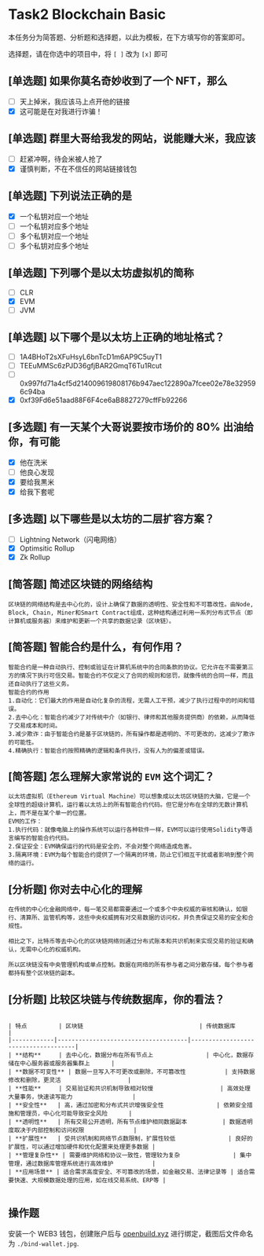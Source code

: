 # Task2 Blockchain Basic

本任务分为简答题、分析题和选择题，以此为模板，在下方填写你的答案即可。

选择题，请在你选中的项目中，将 `[ ]` 改为 `[x]` 即可

## [单选题] 如果你莫名奇妙收到了一个 NFT，那么

- [ ] 天上掉米，我应该马上点开他的链接
- [x] 这可能是在对我进行诈骗！

## [单选题] 群里大哥给我发的网站，说能赚大米，我应该

- [ ] 赶紧冲啊，待会米被人抢了
- [x] 谨慎判断，不在不信任的网站链接钱包

## [单选题] 下列说法正确的是

- [x] 一个私钥对应一个地址
- [ ] 一个私钥对应多个地址
- [ ] 多个私钥对应一个地址
- [ ] 多个私钥对应多个地址

## [单选题] 下列哪个是以太坊虚拟机的简称

- [ ] CLR
- [x] EVM
- [ ] JVM

## [单选题] 以下哪个是以太坊上正确的地址格式？

- [ ] 1A4BHoT2sXFuHsyL6bnTcD1m6AP9C5uyT1
- [ ] TEEuMMSc6zPJD36gfjBAR2GmqT6Tu1Rcut
- [ ] 0x997fd71a4cf5d214009619808176b947aec122890a7fcee02e78e329596c94ba
- [x] 0xf39Fd6e51aad88F6F4ce6aB8827279cffFb92266

## [多选题] 有一天某个大哥说要按市场价的 80% 出油给你，有可能

- [x] 他在洗米
- [ ] 他良心发现
- [x] 要给我黒米
- [x] 给我下套呢

## [多选题] 以下哪些是以太坊的二层扩容方案？

- [ ] Lightning Network（闪电网络）
- [x] Optimsitic Rollup
- [x] Zk Rollup

## [简答题] 简述区块链的网络结构

```
区块链的网络结构是去中心化的，设计上确保了数据的透明性、安全性和不可篡改性。由Node, Block, Chain, Miner和Smart Contract组成，这种结构通过利用一系列分布式节点（即计算机或服务器）来维护和更新一个共享的数据记录（区块链）。
```

## [简答题] 智能合约是什么，有何作用？

```
智能合约是一种自动执行、控制或验证在计算机系统中的合同条款的协议。它允许在不需要第三方的情况下执行可信交易。智能合约不仅定义了合同的规则和惩罚，就像传统的合同一样，而且还自动执行了这些义务。
智能合约的作用
1.自动化：它们最大的作用是自动化复杂的流程，无需人工干预，减少了执行过程中的时间和错误。
2.去中心化：智能合约减少了对传统中介（如银行、律师和其他服务提供商）的依赖，从而降低了交易成本和时间。
3.减少欺诈：由于智能合约是基于区块链的，所有操作都是透明的、不可更改的，这减少了欺诈的可能性。
4.精确执行：智能合约按照精确的逻辑和条件执行，没有人为的偏差或错误。
```

## [简答题] 怎么理解大家常说的 `EVM` 这个词汇？

```
以太坊虚拟机（Ethereum Virtual Machine）可以想象成以太坊区块链的大脑，它是一个全球性的超级计算机，运行着以太坊上的所有智能合约代码。但它是分布在全球的无数计算机上，而不是在某个单一的位置。
EVM的工作：
1.执行代码：就像电脑上的操作系统可以运行各种软件一样，EVM可以运行使用Solidity等语言编写的智能合约代码。
2.保证安全：EVM确保运行的代码是安全的，不会对整个网络造成危害。
3.隔离环境：EVM为每个智能合约提供了一个隔离的环境，防止它们相互干扰或者影响到整个网络的运行。
```

## [分析题] 你对去中心化的理解

```
在传统的中心化金融网络中，每一笔交易都需要通过一个或多个中央权威的审核和确认，如银行、清算所、监管机构等，这些中央权威拥有对交易数据的访问权，并负责保证交易的安全和合规性。

相比之下，比特币等去中心化的区块链网络则通过分布式账本和共识机制来实现交易的验证和确认，无需中心化的权威机构。

所以区块链没有中央管理机构或单点控制。数据在网络的所有参与者之间分散存储，每个参与者都持有整个区块链的副本。
```

## [分析题] 比较区块链与传统数据库，你的看法？

```

| 特点         | 区块链                                 | 传统数据库                             |
|------------|-------------------------------------|-------------------------------------|
| **结构**     | 去中心化，数据分布在所有节点上               | 中心化，数据存储在中心服务器或服务器集群上      |
| **数据不可变性** | 数据一旦写入不可更改或删除，不可篡改性           | 支持数据修改和删除，更灵活                   |
| **性能**     | 交易验证和共识机制导致相对较慢                   | 高效处理大量事务，快速读写能力                 |
| **安全性**   | 高，通过加密和分布式共识增强安全性               | 依赖安全措施和管理员，中心化可能导致安全风险      |
| **透明性**   | 所有交易公开透明，所有节点维护相同数据副本          | 数据透明度取决于内部控制和访问权限              |
| **扩展性**   | 受共识机制和网络节点数限制，扩展性较低               | 良好的扩展性，可以通过增加硬件和优化配置来处理更多数据 |
| **管理复杂性** | 需要维护网络和协议一致性，管理较为复杂               | 集中管理，通过数据库管理系统进行高效维护           |
| **应用场景** | 适合需求高度安全、不可篡改的场景，如金融交易、法律记录等 | 适合需要快速、大规模数据处理的应用，如在线交易系统、ERP等 |


```


## 操作题

安装一个 WEB3 钱包，创建账户后与 [openbuild.xyz](https://openbuild.xyz/profile) 进行绑定，截图后文件命名为 `./bind-wallet.jpg`.
